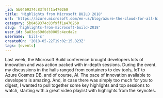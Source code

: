 ```yaml
---
_id: 5b0469374c83f9ff1a470260
title: 'Highlights from Microsoft BUILD 2018'
url: 'https://azure.microsoft.com/en-us/blog/azure-the-cloud-for-all-highlights-from-microsoft-build-2018/'
category: 5b0469374c83f9ff1a470260
slug: 'highlights-from-microsoft-build-2018'
user_id: 5a83ce59d6eb0005c4ecda2c
username: 'bill-s'
createdOn: '2018-05-22T19:02:15.823Z'
tags: [events]
---
```


Last week, the Microsoft Build conference brought developers lots of innovation and was action packed with in-depth sessions. During the event, my discussions in the halls ranged from containers to dev tools, IoT to Azure Cosmos DB, and of course, AI. The pace of innovation available to developers is amazing. And, in case there was simply too much for you to digest, I wanted to pull together some key highlights and top sessions to watch, starting with a great video playlist with highlights from the keynotes.

